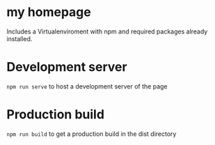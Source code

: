 # my homepage

Includes a Virtualenviroment with npm and required packages already installed.

# Development server
```npm run serve``` to host a development server of the page

# Production build
```npm run build``` to get a production build in the dist directory
